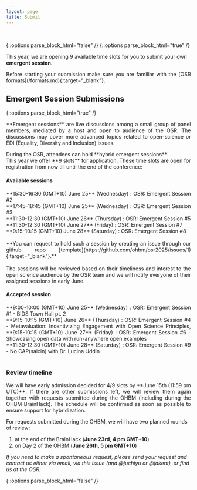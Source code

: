 ```yaml
---
layout: page
title: Submit
---
```


<div id="submission"></div>
<br>

{::options parse_block_html="false" /}
{::options parse_block_html="true" /}

This year, we are opening 9 available time slots for you to submit your own **emergent session**. 

<p align="justify">
  Before starting your submission make sure you are familiar with the [OSR formats](/formats.md){:target="_blank"}.
</p>

<!-- ## Panel Discussion Self-Nominations -->

<!-- The submission for panel self-nomination will be open soon for 2025! -->

<!-- <p align="justify">
**Panel Sessions** are moderated discussions amongst selected speakers and OSR attendees about various relevant topics, spanning across all aspects of open science practices.
</p>
<p align="justify">
You can self-nominate as a speaker for the following **hybrid panel discussions**: <br> 
**9:00 GMT+9 June 24, 2024** (Monday): Topic 1: Open Science - who pays the bill <br>
**9:00 GMT+9 June 25, 2024** (Tuesday): Topic 2: Getting started in Open Science <br>
**13:30 GMT+9 June 25, 2024** (Tuesday): Topic 3: Many A Little Makes A Mickle - Crowdsourcing for brain mapping <br><br>
**11:15 GMT+9 June 26, 2024** (Wednesday): Topic 4: Changing face of Open Science <br>
**9:00 GMT+9 June 27, 2024** (Thursday): Topic 5: Open Science in Asia/Korea <br> -->

<!-- **We will release the form for self-nomination as a panelist soon!** -->
<!-- **You can self-nominate as a panelist until May 15th (11:59pm anywhere on Earth) through this [form](https://forms.office.com/r/pBYUbr5bEg){:target="_blank"}.**<br> <br>
After this date, the nominations will be reviewed by the OSR team based on the experience in the topic and a diversity of speakers, and we will notify the self-nominees in early June. <br>  -->

<!-- {::options parse_block_html="false" /} -->

## Emergent Session Submissions

<!-- The submission for emergent session will be open soon for 2025! -->

{::options parse_block_html="true" /}
<p align="justify">
  **Emergent sessions** are live discussions among a small group of panel members, mediated by a host and open to audience of the OSR. The discussions may cover more advanced topics related to open-science or EDI (Equality, Diversity and Inclusion) issues.
</p>
<p align="justify">
During the OSR, attendees can hold **hybrid emergent sessions**. <br> 
This year we offer **9 slots** for application. These time slots are open for registration from now till until the end of the conference:<br>
</p>

#### Available sessions

<p align="justify">
**15:30-16:30 (GMT+10) June 25** (Wednesday) : OSR: Emergent Session #2 <br>
**17:45-18:45 (GMT+10) June 25** (Wednesday) : OSR: Emergent Session #3 <br>
**11:30-12:30 (GMT+10) June 26** (Thursday) : OSR: Emergent Session #5 <br>
**11:30-12:30 (GMT+10) June 27** (Friday) : OSR: Emergent Session #7 <br>
**9:15-10:15 (GMT+10) June 28** (Saturday) : OSR: Emergent Session #8 <br>

<br> 
**You can request to hold such a session by creating an issue through our github repo [template](https://github.com/ohbm/osr2025/issues/1){:target="_blank"}.**<br> <br>
The sessions will be reviewed based on their timeliness and interest to the open science audience by the OSR team and we will notify everyone of their assigned sessions in early June. <br> 
</p>

#### Accepted session

<p align="justify">
**9:00-10:00 (GMT+10) June 25** (Wednesday) : OSR: Emergent Session #1 - BIDS Town Hall pt. 2<br>
**9:15-10:15 (GMT+10) June 26** (Thursday) : OSR: Emergent Session #4 - Metavaluation: Incentivizing Engagement with Open Science Principles, 
**9:15-10:15 (GMT+10) June 27** (Friday) : OSR: Emergent Session #6 - Showcasing open data with run-anywhere open examples<br>
**11:30-12:30 (GMT+10) June 28** (Saturday) : OSR: Emergent Session #9 - No CAP(saicin) with Dr. Lucina Uddin<br>
<br>
</p>

### Review timeline

<p align="justify">
We will have early admission decided for 4/9 slots by **June 15th (11:59 pm UTC)**. If there are other submissions left, we will review them again together with requests submitted during the OHBM (including during the OHBM BrainHack). The schedule will be confirmed as soon as possible to ensure support for hybridization.

For requests submitted during the OHBM, we will have two planned rounds of review:

1. at the end of the BrainHack (**June 23rd, 4 pm GMT+10**)
2. on Day 2 of the OHBM (**June 26th, 5 pm GMT+10**)

*If you need to make a spontaneous request, please send your request and contact us either via email, via this issue (and @juchiyu or @jdkent), or find us at the OSR.*
</p>
{::options parse_block_html="false" /}

<!-- <figure class="video_container">
  <iframe width="640px" height= "480px" src= "https://forms.office.com/Pages/ResponsePage.aspx?id=DQSIkWdsW0yxEjajBLZtrQAAAAAAAAAAAAMAAC9pqdJUME0xMUowV0ZEWEpWQjM3TVRFVk5SOE1YSC4u&embed=true" frameborder= "0" marginwidth= "0" marginheight= "0" style= "border: none; max-width:100%; max-height:100vh" allowfullscreen webkitallowfullscreen mozallowfullscreen msallowfullscreen> </iframe>
</figure> -->
<br>
